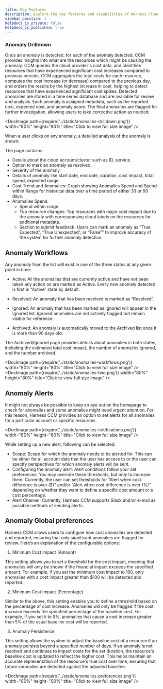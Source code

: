 ```yaml
---
title: Key Features
description: Explore the key features and capabilities of Harness Cloud Cost Management (CCM) anomaly detection system.
sidebar_position: 3
helpdocs_is_private: false
helpdocs_is_published: true
---
```


### Anomaly Drilldown

Once an anomaly is detected, for each of the anomaly detected, CCM provides insights into what are the resources which might be causing the anomaly. CCM queries the cloud provider's cost data, and identifies resources that have experienced significant cost increases compared to previous periods. CCM aggregates the total costs for each resource, computes the cost increase (or decrease) compared to the previous day, and orders the results by the highest increase in cost, helping to detect resources that have experienced significant cost spikes.
Detected anomalies are stored in a time series database and are available for review and analysis. Each anomaly is assigned metadata, such as the reported cost, expected cost, and anomaly score.
The final anomalies are flagged for further investigation, allowing users to take corrective action as needed.

<DocImage path={require('../static/anomalies-drilldown.png')} width="80%" height="80%" title="Click to view full size image" />

When a user clicks on any anomaly, a detailed analysis of the anomaly is shown:

The page contains:
- Details about the cloud account/cluster such as ID, service.
- Option to mark an anomaly as resolved.
- Severity of the anomaly
- Details of anomaly like start date, end date, duration, cost impact, total spend, expected range.
- Cost Trend and Anomalies: Graph showing Anomalies Spend and Spend within Range for historical data over a time period of either 30 or 90 days.
- Anomalies Spend:
  - Spend within range: 
  - Top resource changes: Top resources with major cost impact due to the anomaly with corresponsing cloud labels on the resources for additional metadata.
  - Section to submit feedback: Users can mark an anomaly as “True Expected”, “True Unexpected”, or “False”” to improve accuracy of the system for further anomaly detection.

## Anomaly Workflows

Any anomaly from the list will exist in one of the three states at any given point in time:

- Active: All the anomalies that are currently active and have not been taken any action on are marked as Active. Every new anomaly detected is first in “Active” state by default.

- Resolved: An anomaly that has been resolved is marked as “Resolved”.

- Ignored: An anomaly that has been marked as ignored will appear in the Ignored list. Ignored anomalies are not actively flagged but remain visible for reference.

- Archived: An anomaly is automatically moved to the Archived list once it is more than 90 days old.

The Archived/Ignored page provides details about anomalies in both states, including the estimated total cost impact, the number of anomalies ignored, and the number archived.

<DocImage path={require('../static/anomalies-workflows.png')} width="80%" height="80%" title="Click to view full size image" />
<DocImage path={require('../static/anomalies-two.png')} width="80%" height="80%" title="Click to view full size image" />

## Anomaly Alerts

It might not always be possible to keep an eye out on the homepage to check for anomalies and some anomalies might need urgent attention. For this reason, Harness CCM provides an option to set alerts for all anomalies for a particular account or specific resources. 

<DocImage path={require('../static/anomalies-notifications.png')} width="80%" height="80%" title="Click to view full size image" />

While setting up a new alert, following can be selected:
- Scope: Scope for which the anomaly needs to be alerted for. This can be either for all account data that the user has access to or the user can specify perspectives for which anomaly alerts will be sent.
- Configuring the anomaly alert: Alert conditions follow your set preferences. You may override these thresholds, but only to increase them. Currently, the user can set thresholds for “Alert when cost difference is over ($)” and/or “Alert when cost difference is over (%)” depending on whether they want to define a specific cost amount or a cost percentage.
- Alert Channel: Currently, Harness CCM supports Slack and/or e-mail as possible methods of sending alerts.

## Anomaly Global preferences

Harness CCM allows users to configure how cost anomalies are detected and reported, ensuring that only significant anomalies are flagged for review. Here’s an explanation of the configurable options:

1. Minimum Cost Impact (Amount)

This setting allows you to set a threshold for the cost impact, meaning that anomalies will only be shown if the financial impact exceeds the specified amount. For example, if you set the minimum cost impact to 100, only anomalies with a cost impact greater than $100 will be detected and reported.

2. Minimum Cost Impact (Percentage)

Similar to the above, this setting enables you to define a threshold based on the percentage of cost increase. Anomalies will only be flagged if the cost increase exceeds the specified percentage of the baseline cost. For example, if you set it to 5%, anomalies that cause a cost increase greater than 5% of the usual baseline cost will be reported.

3. Anomaly Persistence

This setting allows the system to adjust the baseline cost of a resource if an anomaly persists beyond a specified number of days. If an anomaly is not resolved and continues to impact costs for the set duration, the resource's baseline cost is updated to reflect the higher cost. This helps maintain an accurate representation of the resource's true cost over time, ensuring that future anomalies are detected against the adjusted baseline.

<DocImage path={require('../static/anomalies-preferences.png')} width="60%" height="60%" title="Click to view full size image" />
